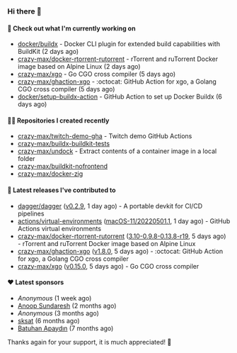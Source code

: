 ### Hi there 👋

#### 👷 Check out what I'm currently working on

- [docker/buildx](https://github.com/docker/buildx) - Docker CLI plugin for extended build capabilities with BuildKit (2 days ago)
- [crazy-max/docker-rtorrent-rutorrent](https://github.com/crazy-max/docker-rtorrent-rutorrent) - rTorrent and ruTorrent Docker image based on Alpine Linux (2 days ago)
- [crazy-max/xgo](https://github.com/crazy-max/xgo) - Go CGO cross compiler (5 days ago)
- [crazy-max/ghaction-xgo](https://github.com/crazy-max/ghaction-xgo) - :octocat: GitHub Action for xgo, a Golang CGO cross compiler (5 days ago)
- [docker/setup-buildx-action](https://github.com/docker/setup-buildx-action) - GitHub Action to set up Docker Buildx (6 days ago)

#### 👨‍💻 Repositories I created recently

- [crazy-max/twitch-demo-gha](https://github.com/crazy-max/twitch-demo-gha) - Twitch demo GitHub Actions
- [crazy-max/buildx-buildkit-tests](https://github.com/crazy-max/buildx-buildkit-tests)
- [crazy-max/undock](https://github.com/crazy-max/undock) - Extract contents of a container image in a local folder
- [crazy-max/buildkit-nofrontend](https://github.com/crazy-max/buildkit-nofrontend)
- [crazy-max/docker-zig](https://github.com/crazy-max/docker-zig)

#### 🚀 Latest releases I've contributed to

- [dagger/dagger](https://github.com/dagger/dagger) ([v0.2.9](https://github.com/dagger/dagger/releases/tag/v0.2.9), 1 day ago) - A portable devkit for CI/CD pipelines
- [actions/virtual-environments](https://github.com/actions/virtual-environments) ([macOS-11/20220501.1](https://github.com/actions/virtual-environments/releases/tag/macOS-11%2F20220501.1), 1 day ago) - GitHub Actions virtual environments
- [crazy-max/docker-rtorrent-rutorrent](https://github.com/crazy-max/docker-rtorrent-rutorrent) ([3.10-0.9.8-0.13.8-r19](https://github.com/crazy-max/docker-rtorrent-rutorrent/releases/tag/3.10-0.9.8-0.13.8-r19), 5 days ago) - rTorrent and ruTorrent Docker image based on Alpine Linux
- [crazy-max/ghaction-xgo](https://github.com/crazy-max/ghaction-xgo) ([v1.8.0](https://github.com/crazy-max/ghaction-xgo/releases/tag/v1.8.0), 5 days ago) - :octocat: GitHub Action for xgo, a Golang CGO cross compiler
- [crazy-max/xgo](https://github.com/crazy-max/xgo) ([v0.15.0](https://github.com/crazy-max/xgo/releases/tag/v0.15.0), 5 days ago) - Go CGO cross compiler

#### ❤️ Latest sponsors
- _Anonymous_ (1 week ago)
- [Anoop Sundaresh](https://github.com/theryecatcher) (2 months ago)
- _Anonymous_ (3 months ago)
- [sksat](https://github.com/sksat) (6 months ago)
- [Batuhan Apaydın](https://github.com/developer-guy) (7 months ago)

Thanks again for your support, it is much appreciated! 🙏
